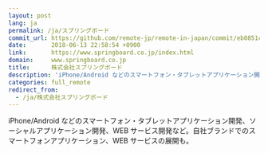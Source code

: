 ```yaml
---
layout: post
lang: ja
permalink: /ja/スプリングボード
commit_url: https://github.com/remote-jp/remote-in-japan/commit/eb0851c054c481ebe7a61d086c348a814045e521
date:       2018-06-13 22:58:54 +0900
link:       https://www.springboard.co.jp/index.html
domain:     www.springboard.co.jp
title:      株式会社スプリングボード
description: 'iPhone/Android などのスマートフォン・タブレットアプリケーション開発、ソーシャルアプリケーション開発、WEB サービス開発など。自社ブランドでのスマートフォンアプリケーション、WEB サービスの展開も。'
categories: full_remote
redirect_from:
  - /ja/株式会社スプリングボード
---
```


<p>iPhone/Android などのスマートフォン・タブレットアプリケーション開発、ソーシャルアプリケーション開発、WEB サービス開発など。自社ブランドでのスマートフォンアプリケーション、WEB サービスの展開も。</p>
